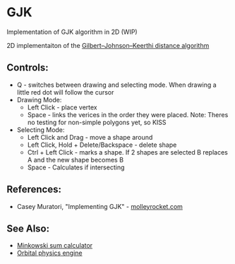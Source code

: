 # GJK
Implementation of GJK algorithm in 2D (WIP)

2D implementaiton of the [Gilbert–Johnson–Keerthi distance algorithm](https://en.wikipedia.org/wiki/Gilbert%E2%80%93Johnson%E2%80%93Keerthi_distance_algorithm)

## Controls:
 * Q - switches between drawing and selecting mode. When drawing a little red dot will follow the cursor
 * Drawing Mode:
   * Left Click - place vertex
   * Space - links the verices in the order they were placed. Note: Theres no testing for non-simple polygons yet, so KISS
 * Selecting Mode:
   * Left Click and Drag - move a shape around
   * Left Click, Hold + Delete/Backspace - delete shape
   * Ctrl + Left Click - marks a shape. If 2 shapes are selected B replaces A and the new shape becomes B
   * Space - Calculates if intersecting
   
## References:
* Casey Muratori, "Implementing GJK" - [molleyrocket.com](https://mollyrocket.com/849)

## See Also:
* [Minkowski sum calculator](https://github.com/inzombiak/MinkowskiSum)
* [Orbital physics engine](https://github.com/inzombiak/Orbitals)
